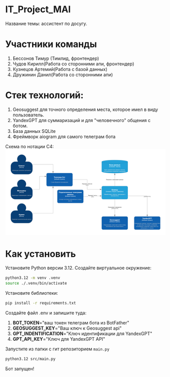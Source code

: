 # IT_Project_MAI
Название темы: ассистент по досугу. 
# Участники команды
1. Бессонов Тимур (Тимлид, фронтендер)
2. Чудов Кирилл(Работа со сторонними апи, фронтендер)
3. Кузнецов Артемий(Работа с базой данных)
4. Дружинин Данил(Работа со сторонними апи)
# Стек технологий:
1. Geosuggest для точного определения места, которое имел в виду пользователь.
2. YandexGPT для суммаризаций и для "человечного" общения с ботом.
3. База данных SQLite
4. Фреймворк aiogram для самого телеграм бота

Схема по нотации C4:
![Cхема](docs/images/MainArchitecture.png)
# Как установить
Установите Python версии 3.12.
Создайте виртуальное окружение:
```sh
python3.12 -m venv .venv
source ./.venv/bin/activate
```

Установите библиотеки:
```sh
pip install -r requirements.txt
```

Создайте файл .env и запишите туда:
1. **BOT_TOKEN**="ваш токен телеграм бота из BotFather"
2. **GEOSUGGEST_KEY**="Ваш ключ к Geosuggest api"
3. **GPT_INDENTIFICATION**="Ключ идентификации для YandexGPT"
4. **GPT_API_KEY**="Ключ для YandexGPT API"

Запустите из папки с гит репозиторием `main.py`
```sh
python3.12 src/main.py
```
Бот запущен!
